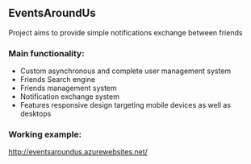 ## EventsAroundUs
Project aims to provide simple notifications exchange between friends

### Main functionality:
 * Custom asynchronous and complete user management system
 * Friends Search engine
 * Friends management system
 * Notification exchange system
 * Features responsive design targeting mobile devices as well as desktops
 
### Working example:
http://eventsaroundus.azurewebsites.net/

